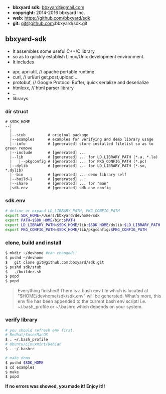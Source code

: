 * **bbxyard sdk:** bbxyard@gmail.com
* **copyright:** 2014-2016 bbxyard Inc.
* **web:** https://github.com/bbxyard/sdk
* **git:** git@github.com:bbxyard/sdk.git


## bbxyard-sdk
*  It assembles some useful C++/C library
*  so as to quickly establish Linux/Unix development environment.
*  It includes
 + apr, apr-util,  // apache portable runtime
 + curl,           // url/uri get,post,upload ...
 + protobuf,       // Google Protocol Buffer, quick serialize and deserialize
 + htmlcxx,        // html parser library
 + ...
 + librarys.



### dir struct
```
# $SDK_HOME
--|
  |
  |--stub          # original package
  |--examples      # examples for verifying and demo library usage
  |--info          # [generated] store installed filelist so as to green remove
  |--include       # [generated] ...
  |--lib           # [generated] ... for LD_LIBRARY_PATH (*.a, *.la)
  |   |--pkgconfig # [generated] ... for PKG_CONFIG_PATH (*.pc)
  |--dylib         # [generated] ... for LD_LIBRARY_PATH (*.so, *.dylib)
  |--bin           # [generated] ... demo library self
  |--build-1       # [generated] ...
  |--share         # [generated] ... for "man"
  |sdk.env         # [generated] sdk env config
```

### sdk.env
``` bash
# define or expand LD_LIBRARY_PATH, PKG_CONFIG_PATH
export SDK_HOME=/Users/bbxyard/devhome/sdk
export PATH=$SDK_HOME/bin:$PATH
export LD_LIBRARY_PATH=$SDK_HOME/lib:$SDK_HOME/dylib:$LD_LIBRARY_PATH
export PKG_CONFIG_PATH=$SDK_HOME/lib/pkgconfig:$PKG_CONFIG_PATH
```


### clone, build and install
``` bash
$ mkdir ~/devhome #can changed!!
$ pushd ~/devhome
$   git clone git@github.com:bbxyard/sdk.git
$ pushd sdk/stub
$   ./builder.sh
$ popd
$ popd
```
>   Everything finished!
    There is a bash env file which is located at "$HOME/devhome/sdk/sdk.env" will be generated.
    What's more, this env file has been appended to the current bash env script!
    i.e. ~/.bash_profile or ~/.bashrc which depends on your system.



### verify library
``` bash
# you should refresh env first.
# Redhat/Suse/MacOS
$ . ~/.bash_profile
# Ubuntu/Linuxmint/Debian
$ . ~/.bashrc

# make demo
$ pushd $SDK_HOME
$ cd examples
$ make
$ popd
```


**If no errors was showed, you made it!**
**Enjoy it!!**
